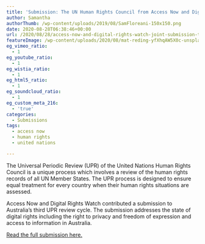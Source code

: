 ```yaml
---
title: 'Submission: The UN Human Rights Council from Access Now and Digital Rights Watch'
author: Samantha
authorThumb: /wp-content/uploads/2019/08/SamFloreani-150x150.png
date: 2020-08-28T06:38:46+00:00
url: /2020/08/28/access-now-and-digital-rights-watch-joint-submission-to-the-un-human-rights-council/
featureImage: /wp-content/uploads/2020/08/mat-reding-yfXhqAW5X0c-unsplash.jpg
eg_vimeo_ratio:
  - 1
eg_youtube_ratio:
  - 1
eg_wistia_ratio:
  - 1
eg_html5_ratio:
  - 1
eg_soundcloud_ratio:
  - 1
eg_custom_meta_216:
  - 'true'
categories:
  - Submissions
tags:
  - access now
  - human rights
  - united nations

---
```

The Universal Periodic Review (UPR) of the United Nations Human Rights Council is a unique process which involves a review of the human rights records of all UN Member States. The UPR process is designed to ensure equal treatment for every country when their human rights situations are assessed.

Access Now and Digital Rights Watch contributed a submission to Australia&#8217;s third UPR review cycle. The submission addresses the state of digital rights including the right to privacy and freedom of expression and access to information in Australia.

[Read the full submission here.][1]

 [1]: /wp-content/uploads/2020/08/Australia-37th-Session-UPR-Joint-Submission-Access-Now-and-Digital-Rights-Watch-9-July-2020.pdf
